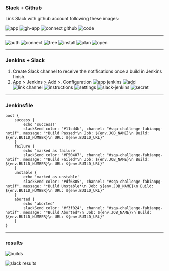 ### **Slack + Github**

Link Slack with github account following these images:

![app](../img/jenkins-pipe/slack/app.png)
![gh-app](../img/jenkins-pipe/slack/gh-app.png)
![connect github](../img/jenkins-pipe/slack/connect-gh.png)
![code](../img/jenkins-pipe/slack/code.png)

___
![auth](../img/jenkins-pipe/slack/auth.png)
![connect](../img/jenkins-pipe/slack/connect.png)
![free](../img/jenkins-pipe/slack/free.png)
![install](../img/jenkins-pipe/slack/install.png)
![plan](../img/jenkins-pipe/slack/plan.png)
![open](../img/jenkins-pipe/slack/open.png)

___

### **Jenkins + Slack**

1. Create Slack channel to receive the notifications once a build in Jenkins finish.
2. App > Jenkins > Add >. Configuration
![app jenkins](../img/jenkins-pipe/slack/app-jenkins.png)
![add](../img/jenkins-pipe/slack/add.png)
![link channel](../img/jenkins-pipe/slack/link-channel.png)
![instructions](../img/jenkins-pipe/slack/instructions.png)
![settings](../img/jenkins-pipe/slack/settings.png)
![slack-jenkins](../img/jenkins-pipe/slack/slack-jenk.png)
![secret](../img/jenkins-pipe/slack/secret.png)
___

### **Jenkinsfile**

    post {
        success {
            echo 'success!'
            slackSend color: "#11cd4b", channel: "#sqa-challenge-fabianpg-notif", message: "*Build Passed*\n Job: ${env.JOB_NAME}\n Build: ${env.BUILD_NUMBER}\n URL: ${env.BUILD_URL}"
        }
        failure {
            echo 'marked as failure'
            slackSend color: "#F50407", channel: "#sqa-challenge-fabianpg-notif", message: "*Build Failed*\n Job: ${env.JOB_NAME}\n Build: ${env.BUILD_NUMBER}\n URL: ${env.BUILD_URL}"
        }
        unstable {
            echo 'marked as unstable'
            slackSend color: "#df6805", channel: "#sqa-challenge-fabianpg-notif", message: "*Build Unstable*\n Job: ${env.JOB_NAME}\n Build: ${env.BUILD_NUMBER}\n URL: ${env.BUILD_URL}"
        }
        aborted {
            echo 'aborted'
            slackSend color: "#f3f024", channel: "#sqa-challenge-fabianpg-notif", message: "*Build Aborted*\n Job: ${env.JOB_NAME}\n Build: ${env.BUILD_NUMBER}\n URL: ${env.BUILD_URL}"        
        }
    }
___

### **results**

![builds](../img/jenkins-pipe/slack/builds.png)

![slack results](../img/jenkins-pipe/slack/slack-results.png)
